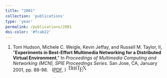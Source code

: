 ```yaml
---
title: "2001"
collection: 'publications'
type: 'year'
permalink: /publications/2001
doi-color: '#fcab22'
---
```

1. Tom Hudson, Michele C. Weigle, Kevin Jeffay, and Russell M. Taylor, II, "**Experiments in Best-Effort Multimedia Networking for a Distributed Virtual Environment**," In *Proceedings of Multimedia Computing and Networking                  (MCN), SPIE Proceedings Series*. San Jose, CA, January 2001, pp. 88-98. &nbsp;<a href='http://dx.doi.org/10.1117/12.410916' target='_blank'><i class='ai ai-fw ai-doi' style='color: {{ page.doi-color }}'></i></a> ([PDF](http://www.cs.unc.edu/~jeffay/papers/MMCN-01.pdf), ) &nbsp;<a href='/publications/bibtex#hudson-mcn01' target='_blank' class='btn btn--mcwpub'><img src='../images/BibTeX_logo-18px-high.png'/></a>
